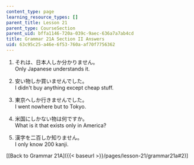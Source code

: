 ```yaml
---
content_type: page
learning_resource_types: []
parent_title: Lesson 21
parent_type: CourseSection
parent_uid: bffa1146-720a-039c-9aec-636a7a7ab4cd
title: Grammar 21A Section II Answers
uid: 63c95c25-a46e-6f53-760a-af70f7756362
---
```


1.  それは、日本人しか分かりません。  
    Only Japanese understands it.
    
2.  安い物しか買いませんでした。  
    I didn't buy anything except cheap stuff.
    
3.  東京へしか行きませんでした。  
    I went nowhere but to Tokyo.
    
4.  米国にしかない物は何ですか。  
    What is it that exists only in America?
    
5.  漢字を二百しか知りません。  
    I only know 200 kanji.
    

\[[Back to Grammar 21A]({{< baseurl >}}/pages/lesson-21/grammar21a#2)\]